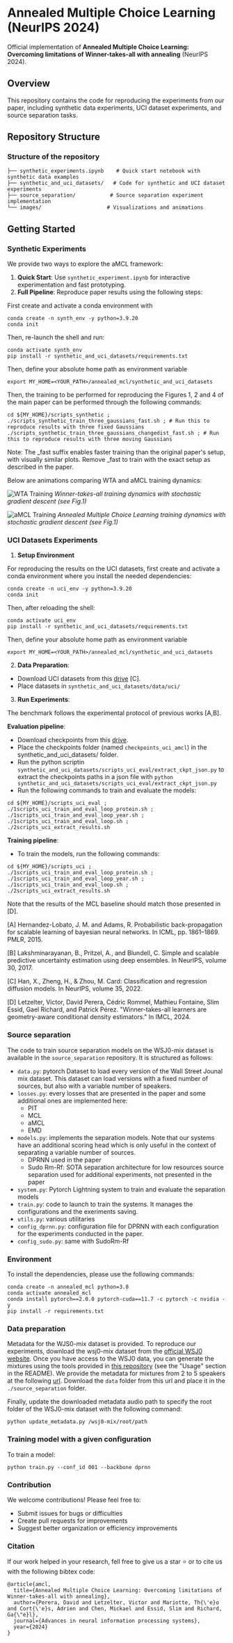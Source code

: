 # Annealed Multiple Choice Learning (NeurIPS 2024)

Official implementation of **Annealed Multiple Choice Learning: Overcoming limitations of Winner-takes-all with annealing** (NeurIPS 2024).

## Overview

This repository contains the code for reproducing the experiments from our paper, including synthetic data experiments, UCI dataset experiments, and source separation tasks.

## Repository Structure

### Structure of the repository

``` shell
├── synthetic_experiments.ipynb    # Quick start notebook with synthetic data examples
├── synthetic_and_uci_datasets/   # Code for synthetic and UCI dataset experiments
├── source_separation/           # Source separation experiment implementation
└── images/                     # Visualizations and animations
```

## Getting Started

### Synthetic Experiments

We provide two ways to explore the aMCL framework:

1. **Quick Start**: Use `synthetic_experiment.ipynb` for interactive experimentation and fast prototyping.
2. **Full Pipeline**: Reproduce paper results using the following steps:

First create and activate a conda environment with 

```shell
conda create -n synth_env -y python=3.9.20
conda init
```

Then, re-launch the shell and run:
```shell
conda activate synth_env
pip install -r synthetic_and_uci_datasets/requirements.txt
```

Then, define your absolute home path as environment variable

```shell
export MY_HOME=<YOUR_PATH>/annealed_mcl/synthetic_and_uci_datasets
```

Then, the training to be performed for reproducing the Figures 1, 2 and 4 of the main paper can be performed through the following commands:

```shell
cd ${MY_HOME}/scripts_synthetic ;
./scripts_synthetic_train_three_gaussians_fast.sh ; # Run this to reproduce results with three fixed Gaussians
./scripts_synthetic_train_three_gaussians_changedist_fast.sh ; # Run this to reproduce results with three moving Gaussians
```

Note: The _fast suffix enables faster training than the original paper's setup, with visually similar plots. Remove _fast to train with the exact setup as described in the paper.

Below are animations comparing WTA and aMCL training dynamics:

![WTA Training](images/sgd_wta.gif)
*Winner-takes-all training dynamics with stochastic gradient descent (see Fig.1)*

![aMCL Training](images/sgd_amcl.gif)
*Annealed Multiple Choice Learning training dynamics with stochastic gradient descent (see Fig.1)*

### UCI Datasets Experiments

1. **Setup Environment**

For reproducing the results on the UCI datasets, first create and activate a conda environment where you install the needed dependencies:

```shell
conda create -n uci_env -y python=3.9.20
conda init
```

Then, after reloading the shell:

```shell
conda activate uci_env
pip install -r synthetic_and_uci_datasets/requirements.txt
```

Then, define your absolute home path as environment variable

```shell
export MY_HOME=<YOUR_PATH>/annealed_mcl/synthetic_and_uci_datasets
```

2. **Data Preparation**:

- Download UCI datasets from this [drive](https://drive.google.com/drive/folders/16L5Dy9qw3StCY4AvtP98KA5xDZrtcHV3?usp=drive_link) [C].
- Place datasets in `synthetic_and_uci_datasets/data/uci/`

3. **Run Experiments**:

The benchmark follows the experimental protocol of previous works [A,B].

**Evaluation pipeline**:

- Download checkpoints from this [drive](https://drive.google.com/file/d/1eH9yV5Lex_vKJzaEOQx-mf_UGTcGLTNx/view?usp=drive_link).
- Place the checkpoints folder (named `checkpoints_uci_amcl`) in the synthetic_and_uci_datasets/ folder.
- Run the python scriptin  `synthetic_and_uci_datasets/scripts_uci_eval/extract_ckpt_json.py` to extract the checkpoints paths in a json file with ```python synthetic_and_uci_datasets/scripts_uci_eval/extract_ckpt_json.py```
- Run the following commands to train and evaluate the models:
```shell
cd ${MY_HOME}/scripts_uci_eval ;
./1scripts_uci_train_and_eval_loop_protein.sh ;
./1scripts_uci_train_and_eval_loop_year.sh ;
./1scripts_uci_train_and_eval_loop.sh ;
./2scripts_uci_extract_results.sh
```

**Training pipeline**:

- To train the models, run the following commands:
```shell
cd ${MY_HOME}/scripts_uci ;
./1scripts_uci_train_and_eval_loop_protein.sh ;
./1scripts_uci_train_and_eval_loop_year.sh ;
./1scripts_uci_train_and_eval_loop.sh ;
./2scripts_uci_extract_results.sh
```

Note that the results of the MCL baseline should match those presented in [D].

[A] Hernandez-Lobato, J. M. and Adams, R. Probabilistic back-propagation for scalable learning of bayesian neural networks. In ICML, pp. 1861–1869. PMLR, 2015.

[B] Lakshminarayanan, B., Pritzel, A., and Blundell, C. Simple and scalable predictive uncertainty estimation using deep
ensembles. In NeurIPS, volume 30, 2017.

[C] Han, X., Zheng, H., & Zhou, M. Card: Classification and regression diffusion models. In NeurIPS, volume 35, 2022. 

[D] Letzelter, Victor, David Perera, Cédric Rommel, Mathieu Fontaine, Slim Essid, Gael Richard, and Patrick Pérez. "Winner-takes-all learners are geometry-aware conditional density estimators." In IMCL, 2024.

### Source separation 

The code to train source separation models on the WSJ0-mix dataset is available in the `source_separation` repository. It is structured as follows:
- `data.py`: pytorch Dataset to load every version of the Wall Street Jounal mix dataset. This dataset can load versions with a fixed number of sources, but also with a variable number of speakers.
- `losses.py`: every losses that are presented in  the paper and some additional ones are implemented here:
  - PIT
  - MCL
  - aMCL
  - EMD
- `models.py`: implements the separation models. Note that our systems have an additional scoring head which is only useful in the context of separating a variable number of sources. 
  - DPRNN used in the paper
  - Sudo Rm-Rf: SOTA separation architecture for low resources source separation used for additional experiments, not presented in the paper
- `system.py`: Pytorch Lightning system to train and evaluate the separation models
- `train.py`: code to launch to train the systems. It manages the configurations and the exeriments saving.
- `utils.py`: various utilitaries
- `config_dprnn.py`: configuration file for DPRNN with each configuration for the experiments conducted in the paper.
- `config_sudo.py`: same with SudoRm-Rf 

### Environment

To install the dependencies, please use the following commands:
```
conda create -n annealed_mcl python=3.8
conda activate annealed_mcl
conda install pytorch==2.0.0 pytorch-cuda==11.7 -c pytorch -c nvidia -y
pip install -r requirements.txt
```

### Data preparation

Metadata for the WJS0-mix dataset is provided. To reproduce our experiments, download the wsj0-mix dataset from the [official WSJ0 website](https://catalog.ldc.upenn.edu/LDC93S6A). Once you have access to the WSJ0 data, you can generate the mixtures using the tools provided in [this repository](https://github.com/kaituoxu/Conv-TasNet) (see the "Usage" section in the README). We provide the metadata for mixtures from 2 to 5 speakers at the following [url](https://drive.google.com/drive/folders/1i4S17O5h-k5YNCtoOj53osuzgDNYH6pN?usp=sharing). Download the `data` folder from this url and place it in the `./source_separation` folder. 

Finally, update the downloaded metadata audio path to specify the root folder of the WSJ0-mix dataset with the following command:
```
python update_metadata.py /wsj0-mix/root/path
```

### Training model with a given configuration

To train a model:
```
python train.py --conf_id 001 --backbone dprnn
```

### Contribution

We welcome contributions! Please feel free to:
- Submit issues for bugs or difficulties
- Create pull requests for improvements
- Suggest better organization or efficiency improvements

### Citation

If our work helped in your research, fell free to give us a star ⭐ or to cite us with the following bibtex code:

```
@article{amcl,
  title={Annealed Multiple Choice Learning: Overcoming limitations of Winner-takes-all with annealing},
  author={Perera, David and Letzelter, Victor and Mariotte, Th{\'e}o and Cort{\'e}s, Adrien and Chen, Mickael and Essid, Slim and Richard, Ga{\"e}l},
  journal={Advances in neural information processing systems},
  year={2024}
}
```
